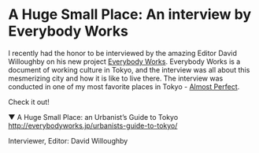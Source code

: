 # A Huge Small Place: An interview by Everybody Works

I recently had the honor to be interviewed by the amazing Editor David Willoughby on his new project [Everybody Works](http://everybodyworks.jp/). Everybody Works is a document of working culture in Tokyo, and the interview was all about this mesmerizing city and how it is like to live there. The interview was conducted in one of my most favorite  places in Tokyo - [Almost Perfect](https://www.almostperfect.jp/). 

Check it out! 

▼ A Huge Small Place: an Urbanist’s Guide to Tokyo
http://everybodyworks.jp/urbanists-guide-to-tokyo/

Interviewer, Editor: David Willoughby